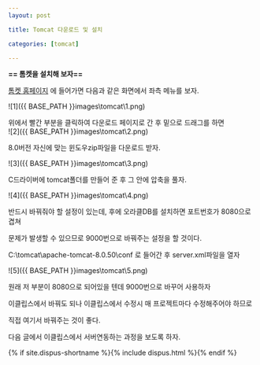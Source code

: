 ```yaml
---
layout: post

title: Tomcat 다운로드 및 설치

categories: [tomcat]

---
```


**== 톰켓을 설치해 보자==**<br>

<a href="http://tomcat.apache.org/">톰켓 홈페이지</a> 에 들어가면 다음과 같은 화면에서 좌측 메뉴를 보자.<br>

![1]({{ BASE_PATH }}images\tomcat\1.png)<br>

위에서 빨간 부분을 클릭하여 다운로드 페이지로 간 후 밑으로 드래그를 하면<br>![2]({{ BASE_PATH }}images\tomcat\2.png)<br>

8.0버전 자신에 맞는 윈도우zip파일을 다운로드 받자.<br>

![3]({{ BASE_PATH }}images\tomcat\3.png)<br>

C드라이버에 tomcat폴더를 만들어 준 후 그 안에 압축을 풀자.<br>

![4]({{ BASE_PATH }}images\tomcat\4.png)<br>

반드시 바꿔줘야 할 설정이 있는데, 후에 오라클DB를 설치하면 포트번호가 8080으로 겹쳐<br>

문제가 발생할 수 있으므로 9000번으로 바꿔주는 설정을 할 것이다.<br>

C:\tomcat\apache-tomcat-8.0.50\conf 로 들어간 후 server.xml파일을 열자<br>

![5]({{ BASE_PATH }}images\tomcat\5.png)<br>

원래 저 부분이 8080으로 되어있을 텐데 9000번으로 바꾸어 사용하자<br>

이클립스에서 바꿔도 되나 이클립스에서 수정시 매 프로젝트마다 수정해주어야 하므로<br>

직접 여기서 바꿔주는 것이 좋다.<br>

다음 글에서 이클립스에서 서버연동하는 과정을 보도록 하자.<br>

{% if site.dispus-shortname %}{% include dispus.html %}{% endif %}